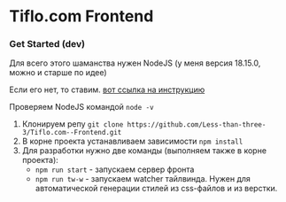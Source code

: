 # Tiflo.com Frontend

### Get Started (dev)

Для всего этого шаманства нужен NodeJS (у меня версия 18.15.0, можно и старше по идее)

Если его нет, то ставим. [вот ссылка на инструкцию](https://nodejs.org/en/download/package-manager)

Проверяем NodeJS командой `node -v`

1. Клонируем репу `git clone https://github.com/Less-than-three-3/Tiflo.com--Frontend.git`
2. В корне проекта устанавливаем зависимости `npm install`
3. Для разработки нужно две команды (выполняем также в корне проекта):
    - `npm run start` - запускаем сервер фронта
    - `npm run tw-w` - запускаем watcher тайлвинда. Нужен для автоматической генерации стилей из css-файлов и из верстки. 
